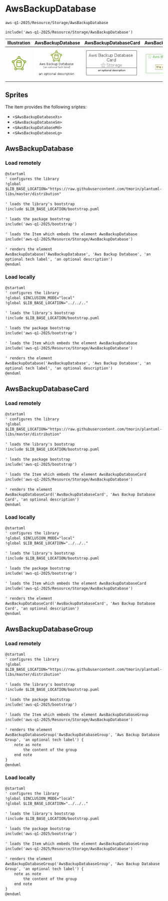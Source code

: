 # AwsBackupDatabase


```text
aws-q1-2025/Resource/Storage/AwsBackupDatabase
```

```text
include('aws-q1-2025/Resource/Storage/AwsBackupDatabase')
```



| Illustration | AwsBackupDatabase | AwsBackupDatabaseCard | AwsBackupDatabaseGroup |
| :---: | :---: | :---: | :---: |
| ![illustration for Illustration](../../../aws-q1-2025/Resource/Storage/AwsBackupDatabase.png) | ![illustration for AwsBackupDatabase](../../../aws-q1-2025/Resource/Storage/AwsBackupDatabase.Local.png) | ![illustration for AwsBackupDatabaseCard](../../../aws-q1-2025/Resource/Storage/AwsBackupDatabaseCard.Local.png) | ![illustration for AwsBackupDatabaseGroup](../../../aws-q1-2025/Resource/Storage/AwsBackupDatabaseGroup.Local.png) |



## Sprites
The item provides the following sriptes:

- `<$AwsBackupDatabaseXs>`
- `<$AwsBackupDatabaseSm>`
- `<$AwsBackupDatabaseMd>`
- `<$AwsBackupDatabaseLg>`





## AwsBackupDatabase

### Load remotely
```plantuml
@startuml
' configures the library
!global $LIB_BASE_LOCATION="https://raw.githubusercontent.com/tmorin/plantuml-libs/master/distribution"

' loads the library's bootstrap
!include $LIB_BASE_LOCATION/bootstrap.puml

' loads the package bootstrap
include('aws-q1-2025/bootstrap')

' loads the Item which embeds the element AwsBackupDatabase
include('aws-q1-2025/Resource/Storage/AwsBackupDatabase')

' renders the element
AwsBackupDatabase('AwsBackupDatabase', 'Aws Backup Database', 'an optional tech label', 'an optional description')
@enduml
```

### Load locally
```plantuml
@startuml
' configures the library
!global $INCLUSION_MODE="local"
!global $LIB_BASE_LOCATION="../../.."

' loads the library's bootstrap
!include $LIB_BASE_LOCATION/bootstrap.puml

' loads the package bootstrap
include('aws-q1-2025/bootstrap')

' loads the Item which embeds the element AwsBackupDatabase
include('aws-q1-2025/Resource/Storage/AwsBackupDatabase')

' renders the element
AwsBackupDatabase('AwsBackupDatabase', 'Aws Backup Database', 'an optional tech label', 'an optional description')
@enduml
```

## AwsBackupDatabaseCard

### Load remotely
```plantuml
@startuml
' configures the library
!global $LIB_BASE_LOCATION="https://raw.githubusercontent.com/tmorin/plantuml-libs/master/distribution"

' loads the library's bootstrap
!include $LIB_BASE_LOCATION/bootstrap.puml

' loads the package bootstrap
include('aws-q1-2025/bootstrap')

' loads the Item which embeds the element AwsBackupDatabaseCard
include('aws-q1-2025/Resource/Storage/AwsBackupDatabase')

' renders the element
AwsBackupDatabaseCard('AwsBackupDatabaseCard', 'Aws Backup Database Card', 'an optional description')
@enduml
```

### Load locally
```plantuml
@startuml
' configures the library
!global $INCLUSION_MODE="local"
!global $LIB_BASE_LOCATION="../../.."

' loads the library's bootstrap
!include $LIB_BASE_LOCATION/bootstrap.puml

' loads the package bootstrap
include('aws-q1-2025/bootstrap')

' loads the Item which embeds the element AwsBackupDatabaseCard
include('aws-q1-2025/Resource/Storage/AwsBackupDatabase')

' renders the element
AwsBackupDatabaseCard('AwsBackupDatabaseCard', 'Aws Backup Database Card', 'an optional description')
@enduml
```

## AwsBackupDatabaseGroup

### Load remotely
```plantuml
@startuml
' configures the library
!global $LIB_BASE_LOCATION="https://raw.githubusercontent.com/tmorin/plantuml-libs/master/distribution"

' loads the library's bootstrap
!include $LIB_BASE_LOCATION/bootstrap.puml

' loads the package bootstrap
include('aws-q1-2025/bootstrap')

' loads the Item which embeds the element AwsBackupDatabaseGroup
include('aws-q1-2025/Resource/Storage/AwsBackupDatabase')

' renders the element
AwsBackupDatabaseGroup('AwsBackupDatabaseGroup', 'Aws Backup Database Group', 'an optional tech label') {
    note as note
        the content of the group
    end note
}
@enduml
```

### Load locally
```plantuml
@startuml
' configures the library
!global $INCLUSION_MODE="local"
!global $LIB_BASE_LOCATION="../../.."

' loads the library's bootstrap
!include $LIB_BASE_LOCATION/bootstrap.puml

' loads the package bootstrap
include('aws-q1-2025/bootstrap')

' loads the Item which embeds the element AwsBackupDatabaseGroup
include('aws-q1-2025/Resource/Storage/AwsBackupDatabase')

' renders the element
AwsBackupDatabaseGroup('AwsBackupDatabaseGroup', 'Aws Backup Database Group', 'an optional tech label') {
    note as note
        the content of the group
    end note
}
@enduml
```


